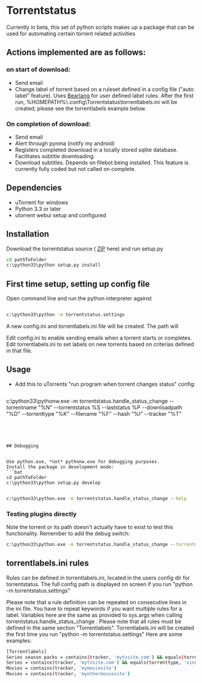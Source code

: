 # Torrentstatus

Currently in beta, this set of python scripts makes up a package that can be used for automating certain torrent related activities

## Actions implemented are as follows:
### on start of download:
- Send email
- Change label of torrent based on a ruleset defined in a config file ("auto label" feature). Uses [Bearlang][] for user defined label rules. After the first run, %HOMEPATH%\\.config\Torrentstatus\torrentlabels.ini will be created; please see the torrentlabels example below.

### On completion of download:
- Send email
- Alert through pynma (notify my android)
- Registers completed download in a locally stored sqlite database. Facilitates subtitle downloading.
- Download subtitles. Depends on filebot being installed. This feature is currently fully coded but not called on complete.

    
## Dependencies
- uTorrent for windows
- Python 3.3 or later 
- utorrent webui setup and configured

## Installation

Download the torrentstatus source ( [ZIP][] here) and run setup.py
  ```bat
cd pathToFolder
c:\python33\python setup.py install
  ```



## First time setup, setting up config file
Open command line and run the python interpreter against 

  ```bat

c:\python33\python -m torrentstatus.settings
  ```

A new config.ini and torrentlabels.ini file will be created. The path will

Edit config.ini to enable sending emails when a torrent starts or completes.
Edit torrentlabels.ini to set labels on new torrents based on criterias defined in that file.

## Usage
- Add this to uTorrents "run program when torrent changes status" config:

  ```bat
c:\python33\pythonw.exe -m torrentstatus.handle_status_change --torrentname "%N" --torrentstatus %S  --laststatus %P --downloadpath "%D"  --torrenttype "%K" --filename "%F" --hash "%I" --tracker "%T"
  ```

 


## Debugging


Use python.exe, *not* pythonw.exe for debugging purposes.
Install the package in development mode:
  ```bat
cd pathToFolder
c:\python33\python setup.py develop
  ```

  ```bat
  
c:\python33\python.exe -m torrentstatus.handle_status_change --help
  ```


### Testing plugins directly
  

Note the torrent or its path doesn't actually have to exist to test this functionality. Remember to add the debug switch:


  ```bat
c:\python33\python.exe -m torrentstatus.handle_status_change --torrentname "Kodemysteriene - VG+" --torrentstatus 5  --laststatus 6 --downloadpath "h:\Other\Kodemysteriene - VG+"  --torrenttype "multi" --filename "Kodemysteriene - VG+.pdf" --hash "D700D1F9BC72DCAE1FB2B1E54F39BA3D27C4440B" --tracker "foo.bar.com/announce" --debug
  ```


## torrentlabels.ini rules

Rules can be defined in torrentlabels.ini, located in the users config dir for torrentstatus. The full config path is displayed on screen if you run "python -m torrentstatus.settings"

Please note that a rule definition can be repeated on consecutive lines in the ini file.
 You have to repeat keywords if you want multiple rules for a label.
 Variables here are the same as provided to sys.args when calling torrentstatus.handle_status_change .
 Please note that all rules must be defined in the same section "Torrentlabels". Torrentlabels.ini will be created the first time you run "python -m torrentstatus.settings"
 Here are some examples:


  ```sh
[Torrentlabels]
Series season packs = contains(tracker, 'mytvsite.com') && equals(torrenttype, 'multi')
Series = contains(tracker, 'mytvsite.com') && equals(torrenttype, 'single')
Movies = contains(tracker, 'mymoviesite')
Movies = contains(tracker, 'myothermoviesite')
  ```


[ZIP]: https://github.com/dabear/torrentstatus/archive/master.zip
[BearLang]: https://github.com/dabear/BearLang
